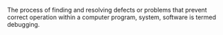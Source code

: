 The process of finding and resolving defects or problems that prevent correct operation within a computer program, system, software is termed debugging.
